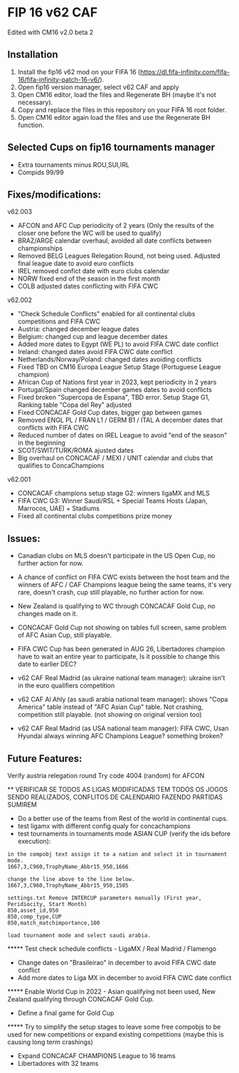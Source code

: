 # FIP 16 v62 CAF

Edited with CM16 v2.0 beta 2 


## Installation

1. Install the fip16 v62 mod on your FIFA 16 (https://dl.fifa-infinity.com/fifa-16/fifa-infinity-patch-16-v6/).
2. Open fip16 version manager, select v62 CAF and apply 
3. Open CM16 editor, load the files and Regenerate BH (maybe it's not necessary). 
4. Copy and replace the files in this repository on your FIFA 16 root folder.
5. Open CM16 editor again load the files and use the Regenerate BH function.


## Selected Cups on fip16 tournaments manager

- Extra tournaments minus ROU,SUI,IRL
- Compids 99/99


## Fixes/modifications:

v62.003
- AFCON and AFC Cup periodicity of 2 years (Only the results of the closer one before the WC will be used to qualify)
- BRAZ/ARGE calendar overhaul, avoided all date conflicts between championships
- Removed BELG Leagues Relegation Round, not being used. Adjusted final league date to avoid euro conflicts
- IREL removed confict date with euro clubs calendar
- NORW fixed end of the season in the first month
- COLB adjusted dates conflicting with FIFA CWC

v62.002
- "Check Schedule Conflicts" enabled for all continental clubs competitions and FIFA CWC
- Austria: changed december league dates
- Belgium: changed cup and league december dates
- Added more dates to Egypt (WE PL) to avoid FIFA CWC date conflict
- Ireland: changed dates avoid FIFA CWC date conflict
- Netherlands/Norway/Poland: changed dates avoiding conflicts
- Fixed TBD on CM16 Europa League Setup Stage (Portuguese League champion)
- African Cup of Nations first year in 2023, kept periodicity in 2 years
- Portugal/Spain changed december games dates to avoid conflicts
- Fixed broken "Supercopa de Espana", TBD error. Setup Stage G1, Ranking table "Copa del Rey" adjusted
- Fixed CONCACAF Gold Cup dates, bigger gap between games
- Removed ENGL PL / FRAN L1 / GERM B1 / ITAL A december dates that conflicts with FIFA CWC
- Reduced number of dates on IREL League to avoid "end of the season" in the beginning
- SCOT/SWIT/TURK/ROMA ajusted dates
- Big overhaul on CONCACAF / MEXI / UNIT calendar and clubs that qualifies to ConcaChampions

v62.001
- CONCACAF champions setup stage G2: winners ligaMX and MLS
- FIFA CWC G3: Winner Saudi/RSL + Special Teams Hosts (Japan, Marrocos, UAE) + Stadiums
- Fixed all continental clubs competitions prize money


## Issues: 
 
- Canadian clubs on MLS doesn't participate in the US Open Cup, no further action for now.
- A chance of conflict on FIFA CWC exists between the host team and the winners of AFC / CAF Champions league being the same teams, it's very rare, doesn't crash, cup still playable, no further action for now.
- New Zealand is qualifying to WC through CONCACAF Gold Cup, no changes made on it.
- CONCACAF Gold Cup not showing on tables full screen, same problem of AFC Asian Cup, still playable.
- FIFA CWC Cup has been generated in AUG 26, Libertadores champion have to wait an entire year to participate, Is it possible to change this date to earlier DEC?

- v62 CAF Real Madrid (as ukraine national team manager): ukraine isn't in the euro qualifiers competition
- v62 CAF Al Ahly (as saudi arabia national team manager): shows "Copa America" table instead of "AFC Asian Cup" table. Not crashing, competition still playable. (not showing on original version too)
- v62 CAF Real Madrid (as USA national team manager): FIFA CWC, Usan Hyundai always winning AFC Champions League? something broken?


## Future Features:

Verify austria relegation round
Try code 4004 (random) for AFCON

** VERIFICAR SE TODOS AS LIGAS MODIFICADAS TEM TODOS OS JOGOS SENDO REALIZADOS, CONFLITOS DE CALENDARIO FAZENDO PARTIDAS SUMIREM

- Do a better use of the teams from Rest of the world in continental cups.
- test ligamx with different config qualy for concachampions
- test tournaments in tournaments mode ASIAN CUP (verify the ids before execution):

```
in the compobj text assign it to a nation and select it in tournament mode.
1667,3,C960,TrophyName_Abbr15_950,1666

change the line above to the line below.
1667,3,C960,TrophyName_Abbr15_950,1505

settings.txt Remove INTERCUP parameters manually (First year, Peridiocity, Start Month)
850,asset_id,950
850,comp_type,CUP
850,match_matchimportance,100

load tournament mode and select saudi arabia. 
``` 


***** Test check schedule conflicts - LigaMX / Real Madrid / Flamengo
- Change dates on "Brasileirao" in december to avoid FIFA CWC date conflict
- Add more dates to Liga MX in december to avoid FIFA CWC date conflict

***** Enable World Cup in 2022 - Asian qualifying not been used, New Zealand qualifying through CONCACAF Gold Cup.
- Define a final game for Gold Cup

***** Try to simplify the setup stages to leave some free compobjs to be used for new competitions or expand existing competitions (maybe this is causing long term crashings) 
- Expand CONCACAF CHAMPIONS League to 16 teams
- Libertadores with 32 teams